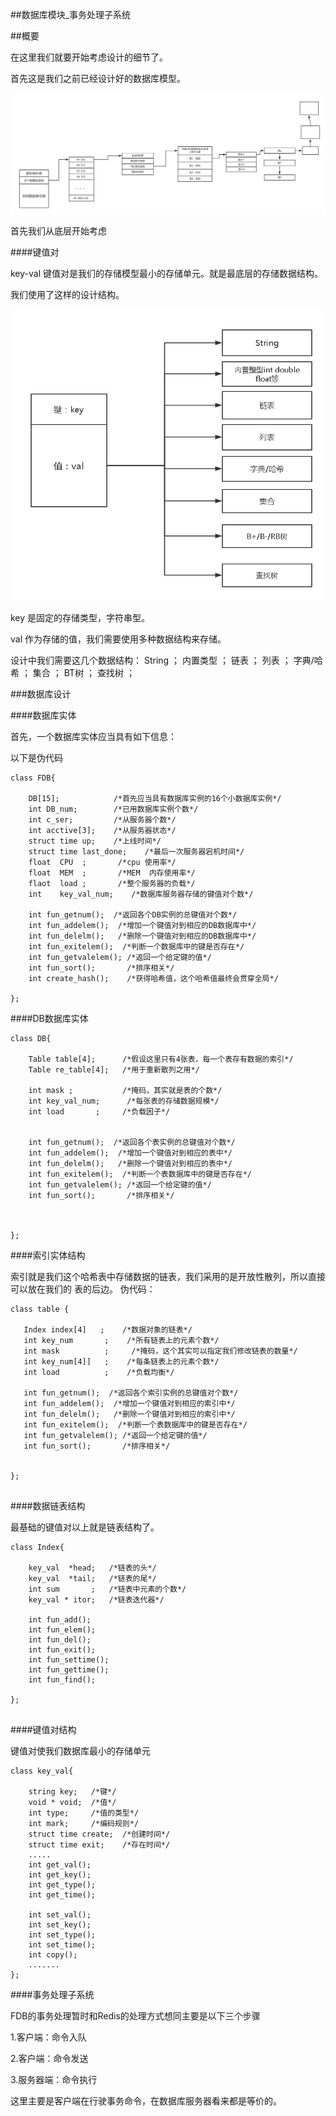 ##数据库模块_事务处理子系统

##概要

在这里我们就要开始考虑设计的细节了。

首先这是我们之前已经设计好的数据库模型。

![ss](../image/R数据库存储模型.png)

首先我们从底层开始考虑

####键值对

key-val 键值对是我们的存储模型最小的存储单元。就是最底层的存储数据结构。

我们使用了这样的设计结构。

![kk](../image/键值对.png)

key 是固定的存储类型，字符串型。

val 作为存储的值，我们需要使用多种数据结构来存储。

设计中我们需要这几个数据结构：
String ； 内置类型 ； 链表 ； 列表 ； 字典/哈希 ； 集合 ； BT树 ； 查找树 ；

###数据库设计

####数据库实体
 
首先，一个数据库实体应当具有如下信息：

以下是伪代码

```
class FDB{

    DB[15];            /*首先应当具有数据库实例的16个小数据库实例*/
    int DB_num;        /*已用数据库实例个数*/
    int c_ser;         /*从服务器个数*/
    int acctive[3];    /*从服务器状态*/
    struct time up;    /*上线时间*/
    struct time last_done;    /*最后一次服务器宕机时间*/
    float  CPU  ;       /*cpu 使用率*/
    float  MEM  ;       /*MEM  内存使用率*/
    flaot  load ;       /*整个服务器的负载*/
    int    key_val_num;    /*数据库服务器存储的键值对个数*/
    
    int fun_getnum();  /*返回各个DB实例的总键值对个数*/
    int fun_addelem();  /*增加一个键值对到相应的DB数据库中*/
    int fun_delelm();   /*删除一个键值对到相应的DB数据库中*/
    int fun_exitelem();  /*判断一个数据库中的键是否存在*/
    int fun_getvalelem(); /*返回一个给定键的值*/
    int fun_sort();       /*排序相关*/
    int create_hash();    /*获得哈希值，这个哈希值最终会贯穿全局*/

};

```

####DB数据库实体

```
class DB{

    Table table[4];      /*假设这里只有4张表，每一个表存有数据的索引*/
    Table re_table[4];   /*用于重新散列之用*/
    
    int mask ;           /*掩码，其实就是表的个数*/
    int key_val_num;      /*每张表的存储数据规模*/
    int load       ;     /*负载因子*/
    
    
    int fun_getnum();  /*返回各个表实例的总键值对个数*/
    int fun_addelem();  /*增加一个键值对到相应的表中*/
    int fun_delelm();   /*删除一个键值对到相应的表中*/
    int fun_exitelem();  /*判断一个表数据库中的键是否存在*/
    int fun_getvalelem(); /*返回一个给定键的值*/
    int fun_sort();       /*排序相关*/
   
    

};

```

####索引实体结构

索引就是我们这个哈希表中存储数据的链表，我们采用的是开放性散列，所以直接可以放在我们的
表的后边。
伪代码：

```
class table {

   Index index[4]   ;    /*数据对象的链表*/
   int key_num       ;    /*所有链表上的元素个数*/
   int mask          ;     /*掩码，这个其实可以指定我们修改链表的数量*/
   int key_num[4]]   ;    /*每条链表上的元素个数*/
   int load          ;    /*负载均衡*/
   
   int fun_getnum();  /*返回各个索引实例的总键值对个数*/
   int fun_addelem();  /*增加一个键值对到相应的索引中*/
   int fun_delelm();   /*删除一个键值对到相应的索引中*/
   int fun_exitelem();  /*判断一个表数据库中的键是否存在*/
   int fun_getvalelem(); /*返回一个给定键的值*/
   int fun_sort();       /*排序相关*/


};


```

####数据链表结构

最基础的键值对以上就是链表结构了。

```
class Index{

    key_val  *head;   /*链表的头*/
    key_val  *tail;   /*链表的尾*/
    int sum       ;   /*链表中元素的个数*/
    key_val * itor;   /*链表迭代器*/
    
    int fun_add();
    int fun_elem();
    int fun_del();
    int fun_exit();
    int fun_settime();
    int fun_gettime();
    int fun_find();
    
};


```



####键值对结构

键值对使我们数据库最小的存储单元

```
class key_val{

    string key;   /*键*/
    void * void;  /*值*/
    int type;     /*值的类型*/
    int mark;     /*编码规则*/
    struct time create;  /*创建时间*/
    struct time exit;    /*存在时间*/
    .....
    int get_val();
    int get_key();
    int get_type();
    int get_time();
    
    int set_val();
    int set_key();
    int set_type();
    int set_time();
    int copy();
    .......
};

```



####事务处理子系统

FDB的事务处理暂时和Redis的处理方式想同主要是以下三个步骤

1.客户端：命令入队

2.客户端：命令发送

3.服务器端：命令执行

这里主要是客户端在行驶事务命令，在数据库服务器看来都是等价的。




